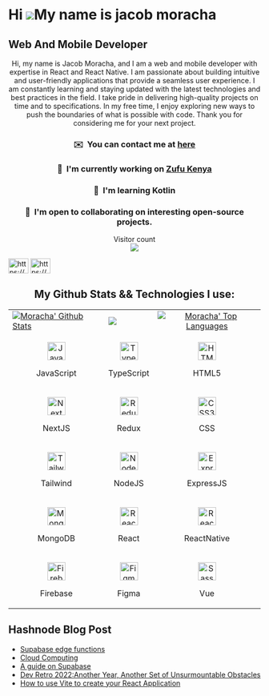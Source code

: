 Hi ![](https://user-images.githubusercontent.com/18350557/176309783-0785949b-9127-417c-8b55-ab5a4333674e.gif)My name is jacob moracha
=====================================================================================================================================

Web And Mobile Developer
------------------------

<p align="center">Hi, my name is Jacob Moracha, and I am a web and mobile developer with expertise in React and React Native. I am passionate about building intuitive and user-friendly applications that provide a seamless user experience. I am constantly learning and staying updated with the latest technologies and best practices in the field. I take pride in delivering high-quality projects on time and to specifications. In my free time, I enjoy exploring new ways to push the boundaries of what is possible with code. Thank you for considering me for your next project.</p>
<h3 align="center"> ✉️  You can contact me at <a href="mailto:jacobmoracha@gmail.com">here</a> </h3>
<h3 align="center"> 🚀  I'm currently working on <a href="http://zufu.co.ke">Zufu Kenya</a></h3>
<h3 align="center"> 🧠  I'm learning Kotlin</h3>
<h3 align="center"> 🤝  I'm open to collaborating on interesting open-source projects.</h3>




<p align="center"> 
  Visitor count<br>
  <img src="https://profile-counter.glitch.me/jacob-d242/count.svg" />
</p>

<a href="https://mobile.twitter.com/rojas__eth?t=qfkzjKfX1_hYzzz6SRaJ-Q&s=09" target="blank"><img align="center" src="https://raw.githubusercontent.com/rahuldkjain/github-profile-readme-generator/master/src/images/icons/Social/twitter.svg" alt="https://mobile.twitter.com/rojas__eth?t=qfkzjKfX1_hYzzz6SRaJ-Q&s=09" height="30" width="40" /></a>
<a href="https://www.linkedin.com/in/rodgers-omondi-308b42148" target="blank"><img align="center" src="https://raw.githubusercontent.com/rahuldkjain/github-profile-readme-generator/master/src/images/icons/Social/linked-in-alt.svg" alt="https://www.linkedin.com/in/rodgers-omondi-308b42148/" height="30" width="40" /></a>
</p>


<h2 align="center"> My Github Stats && Technologies I use:</h2>

<table>
  <tr>
    <td>
      <a href="https://github.com/jacob-d242"><img alt="Moracha' Github Stats" src="https://github-readme-stats.vercel.app/api?username=jacob-d242&show_icons=true&count_private=true&theme=react&hide_border=true&bg_color=1d2a3a" />
    </td>
    <td>
       <a href="http://www.github.com/jacob-d242"><img src="https://github-readme-streak-stats.herokuapp.com/?user=jacob-d242&stroke=ffffff&background=1d2a3a&ring=5BCDEC&fire=5BCDEC&currStreakNum=ffffff&currStreakLabel=5BCDEC&sideNums=ffffff&sideLabels=ffffff&dates=ffffff&hide_border=true" /></a>
    </td>
    </td>
    <td>
      <a align="center" href="https://github.com/jacob-d242"><img alt="Moracha' Top Languages" src="https://github-readme-stats.vercel.app/api/top-langs/?username=jacob-d242&langs_count=8&count_private=true&layout=compact&theme=react&hide_border=true&bg_color=1d2a3a"/></a>
    </td>
  <tr>
  <tr>
    <td>
      <p align="center">
        <a href="https://developer.mozilla.org/en-US/docs/Web/JavaScript" target="_blank" rel="noreferrer">
          <img src="https://raw.githubusercontent.com/danielcranney/readme-generator/main/public/icons/skills/javascript-colored.svg" width="36" height="36" alt="JavaScript" />
        </a>
        <p align="center">JavaScript</p>
      </p>
    </td>
    <td>           
      <p align="center">
        <a href="https://www.typescriptlang.org/" target="_blank" rel="noreferrer">
          <img src="https://raw.githubusercontent.com/danielcranney/readme-generator/main/public/icons/skills/typescript-colored.svg" width="36" height="36" alt="TypeScript" />
      </a>
        <p align="center">TypeScript</p>
      </p>
    </td>
    <td>
      <p align="center">
        <a href="https://developer.mozilla.org/en-US/docs/Glossary/HTML5" target="_blank" rel="noreferrer">
          <img src="https://raw.githubusercontent.com/danielcranney/readme-generator/main/public/icons/skills/html5-colored.svg" width="36" height="36" alt="HTML5" />
        </a>
        <p align="center">HTML5</p>
      </p>
    </td>
  </tr>
  <tr>
    <td>            
      <p align="center">
        <a href="https://nextjs.org/docs" target="_blank" rel="noreferrer">
          <img src="https://raw.githubusercontent.com/danielcranney/readme-generator/main/public/icons/skills/nextjs-colored.svg" width="36" height="36" alt="NextJs" />
      </a>
        <p align="center">NextJS</p>
      </p>
    </td>
    <td>
      <p align="center">
        <a href="https://redux.js.org/" target="_blank" rel="noreferrer">
          <img src="https://raw.githubusercontent.com/danielcranney/readme-generator/main/public/icons/skills/redux-colored.svg" width="36" height="36" alt="Redux" />
      </a>
        <p align="center">Redux</p>
      </p>
    </td>
    <td>
      <p align="center">
        <a href="https://www.w3.org/TR/CSS/#css" target="_blank" rel="noreferrer">
          <img src="https://raw.githubusercontent.com/danielcranney/readme-generator/main/public/icons/skills/css3-colored.svg" width="36" height="36" alt="CSS3" />
      </a>
        <p align="center">CSS</p>
      </p>
    </td>
  </tr>

  <tr>
    <td>      
      <p align="center">
        <a href="https://tailwindcss.com/" target="_blank" rel="noreferrer">
          <img src="https://raw.githubusercontent.com/danielcranney/readme-generator/main/public/icons/skills/tailwindcss-colored.svg" width="36" height="36" alt="TailwindCSS" />
        </a>
        <p align="center">Tailwind</p>
      </p>
    </td>
    <td>            
      <p align="center">
        <a href="https://nodejs.org/en/" target="_blank" rel="noreferrer">
        <img src="https://raw.githubusercontent.com/danielcranney/readme-generator/main/public/icons/skills/nodejs-colored.svg" width="36" height="36" alt="NodeJS" />
      </a>
        <p align="center">NodeJS</p>
      </p>
    </td>
    <td>           
      <p align="center">
        <a href="https://expressjs.com/" target="_blank" rel="noreferrer">
          <img src="https://raw.githubusercontent.com/danielcranney/readme-generator/main/public/icons/skills/express-colored.svg" width="36" height="36" alt="Express" />
        </a>
        <p align="center">ExpressJS</p>
      </p>
    </td>
  </tr>

  <tr>
    <td>             
      <p align="center">
        <a href="https://www.mongodb.com/" target="_blank" rel="noreferrer">
          <img src="https://raw.githubusercontent.com/danielcranney/readme-generator/main/public/icons/skills/mongodb-colored.svg" width="36" height="36" alt="MongoDB" />
        </a>
        <p align="center">MongoDB</p>
      </p>
    </td>
    <td>
      <p align="center">
        <a href="https://reactjs.org/" target="_blank" rel="noreferrer">
          <img src="https://raw.githubusercontent.com/danielcranney/readme-generator/main/public/icons/skills/react-colored.svg" width="36" height="36" alt="React" />
        </a>
        <p align="center">React</p>
      </p>
    </td>
    <td>
      <p align="center">
        <a href="https://reactjs.org/" target="_blank" rel="noreferrer">
          <img src="https://raw.githubusercontent.com/danielcranney/readme-generator/main/public/icons/skills/react-colored.svg" width="36" height="36" alt="React" />
        </a>
        <p align="center">ReactNative</p>
      </p>
    </td>
  <tr>
    <td>
      <p align="center">
          <a href="https://firebase.google.com/" target="_blank" rel="noreferrer">
          <img src="https://raw.githubusercontent.com/danielcranney/readme-generator/main/public/icons/skills/firebase-colored.svg" width="36" height="36" alt="Firebase" />
          </a>
        <p align="center">Firebase</p>
      </p>      
    </td>
    <td>
      <p align="center">
        <a href="https://www.figma.com/" target="_blank" rel="noreferrer">
          <img src="https://raw.githubusercontent.com/danielcranney/readme-generator/main/public/icons/skills/figma-colored.svg" width="36" height="36" alt="Figma" />
        </a>
        <p align="center">Figma</p>
      </p>
    </td>
    <td>
      <p align="center">
        <a href="https://vue.corg/" target="_blank" rel="noreferrer">
          <img src="https://raw.githubusercontent.com/danielcranney/readme-generator/main/public/icons/skills/vue3-colored.svg" width="36" height="36" alt="Sass" />
      </a>
        <p align="center">Vue</p>
      </p>
    </td>
  </tr>
</table>

## Hashnode Blog Post
<!-- HASHNODE:START -->
- [Supabase edge functions](https://moracha.hashnode.dev/supabase-edge-functions)
- [Cloud Computing](https://moracha.hashnode.dev/cloud-computing)
- [A guide on Supabase](https://moracha.hashnode.dev/a-guide-on-supabase)
- [Dev Retro 2022:Another Year, Another Set of Unsurmountable Obstacles](https://moracha.hashnode.dev/dev-retro-2022another-year-another-set-of-unsurmountable-obstacles)
- [How to use Vite to create your React Application](https://moracha.hashnode.dev/how-to-use-vite-to-create-your-react-application)
<!-- HASHNODE:END -->






